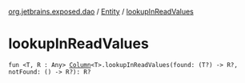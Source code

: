 [org.jetbrains.exposed.dao](../index.md) / [Entity](index.md) / [lookupInReadValues](.)

# lookupInReadValues

`fun <T, R : Any> `[`Column`](../../org.jetbrains.exposed.sql/-column/index.md)`<T>.lookupInReadValues(found: (T?) -> R?, notFound: () -> R?): R?`